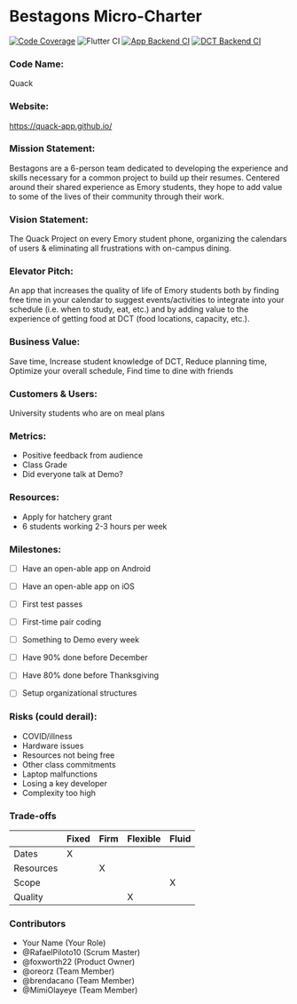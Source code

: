# Bestagons Micro-Charter

[![Code Coverage](https://codecov.io/gh/Bestagons/quack/branch/production/graph/badge.svg?token=5P5LCVSM2V)](https://codecov.io/gh/Bestagons/quack)
![Flutter CI](https://github.com/Bestagons/quack/actions/workflows/flutter_ci.yml/badge.svg)
[![App Backend CI](https://github.com/Bestagons/quack/actions/workflows/app_backend_CI.yml/badge.svg)](https://github.com/Bestagons/quack/actions/workflows/app_backend_CI.yml)
[![DCT Backend CI](https://github.com/Bestagons/quack/actions/workflows/dct_backend_CI.yml/badge.svg)](https://github.com/Bestagons/quack/actions/workflows/dct_backend_CI.yml)

### Code Name:

Quack

### Website:

https://quack-app.github.io/

### Mission Statement:

Bestagons are a 6-person team dedicated to developing the experience and skills necessary for a common project to build up their resumes. Centered around their shared experience as Emory students, they hope to add value to some of the lives of their community through their work.

### Vision Statement:

The Quack Project on every Emory student phone, organizing the calendars of users & eliminating all frustrations with on-campus dining.

### Elevator Pitch:

An app that increases the quality of life of Emory students both by finding free time in your calendar to suggest events/activities to integrate into your schedule (i.e. when to study, eat, etc.) and by adding value to the experience of getting food at DCT (food locations, capacity, etc.).

### Business Value:

Save time, Increase student knowledge of DCT, Reduce planning time, Optimize your overall schedule, Find time to dine with friends

### Customers & Users:

University students who are on meal plans

### Metrics:
- Positive feedback from audience
- Class Grade
- Did everyone talk at Demo?

### Resources:

- Apply for hatchery grant
- 6 students working 2-3 hours per week


### Milestones:

- [ ] Have an open-able app on Android
- [ ] Have an open-able app on iOS
- [ ] First test passes
- [ ] First-time pair coding
- [ ] Something to Demo every week
- [ ] Have 90% done before December
- [ ] Have 80% done before Thanksgiving
- [ ] Setup organizational structures


### Risks (could derail):

- COVID/illness
- Hardware issues
- Resources not being free
- Other class commitments
- Laptop malfunctions
- Losing a key developer
- Complexity too high

### Trade-offs

|           | Fixed | Firm | Flexible | Fluid |
|-----------|-------|------|----------|-------|
| Dates     |   X   |      |          |       |
| Resources |       |  X   |          |       |
| Scope     |       |      |          |   X   |
| Quality   |       |      |     X    |       |

### Contributors

- Your Name (Your Role)
- @RafaelPiloto10 (Scrum Master)
- @foxworth22 (Product Owner)
- @oreorz (Team Member)
- @brendacano (Team Member)
- @MimiOlayeye (Team Member)
